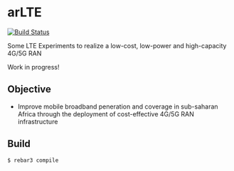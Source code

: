 # arLTE

[![Build Status](https://travis-ci.org/eshikafe/ar-lte.svg?branch=master)](https://travis-ci.org/eshikafe/ar-lte)

Some LTE Experiments to realize a low-cost, low-power and high-capacity 4G/5G RAN

Work in progress!

Objective
-----------
- Improve mobile broadband peneration and coverage in sub-saharan Africa through the deployment of cost-effective 4G/5G RAN infrastructure  

Build
-----

    $ rebar3 compile
